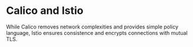 # Calico and Istio

While Calico removes network complexities and provides simple policy language, Istio ensures consistence and encrypts connections with mutual TLS.
